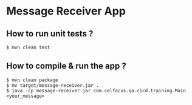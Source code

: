 # Message Receiver App

## How to run unit tests ?
```
$ mvn clean test
```

## How to compile & run the app ?
```
$ mvn clean package
$ mv target/message-receiver.jar .
$ java -cp message-receiver.jar com.celfocus.qa.cicd.training.Main <your_message>
```